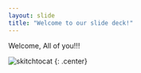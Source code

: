 ```yaml
---
layout: slide
title: "Welcome to our slide deck!"
---
```


Welcome, All of you!!!

![skitchtocat](https://octodex.github.com/images/skitchtocat.png)
{: .center}
